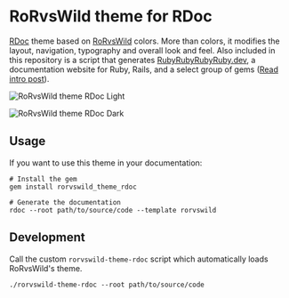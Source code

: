 # RoRvsWild theme for RDoc

[RDoc](https://github.com/ruby/rdoc) theme based on [RoRvsWild](https://www.rorvswild.com/) colors.
More than colors, it modifies the layout, navigation, typography and overall look and feel.
Also included in this repository is a script that generates [RubyRubyRubyRuby.dev](https://rubyrubyrubyruby.dev), a documentation website for Ruby, Rails, and a select group of gems ([Read intro post](https://www.rorvswild.com/blog/2025/read-the-nice-manual)).

![RoRvsWild theme RDoc Light](https://cdn.rorvswild.com/assets/blog/2024/rdoc_new-ad5d5ed01e18b11607278cdf97899209dfac8a752b2f0413e83b859b90f48009.png)

![RoRvsWild theme RDoc Dark](https://cdn.rorvswild.com/assets/blog/2024/rdoc_new_dark-06b332002ea3c7df9aafd2a5081fd901d0ca02450b4a002fda08acb4395b29e6.png)

## Usage

If you want to use this theme in your documentation:
```
# Install the gem
gem install rorvswild_theme_rdoc

# Generate the documentation
rdoc --root path/to/source/code --template rorvswild
```

## Development

Call the custom `rorvswild-theme-rdoc` script which automatically loads RoRvsWild's theme.

```
./rorvswild-theme-rdoc --root path/to/source/code
```
